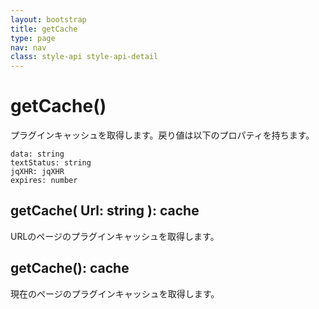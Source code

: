 ```yaml
---
layout: bootstrap
title: getCache
type: page
nav: nav
class: style-api style-api-detail
---
```


# getCache()
プラグインキャッシュを取得します。戻り値は以下のプロパティを持ちます。

```
data: string
textStatus: string
jqXHR: jqXHR
expires: number
```

## getCache( Url: string ): cache
URLのページのプラグインキャッシュを取得します。

## getCache(): cache
現在のページのプラグインキャッシュを取得します。
